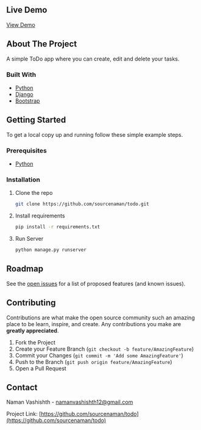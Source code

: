 <!-- LIVE DEMO -->

## Live Demo

[View Demo](https://whispering-savannah-71527.herokuapp.com)

<!-- ABOUT THE PROJECT -->

## About The Project

A simple ToDo app where you can create, edit and delete your tasks.

### Built With

- [Python](https://www.python.org/)
- [Django](https://www.djangoproject.com/)
- [Bootstrap](https://getbootstrap.com/)

<!-- GETTING STARTED -->

## Getting Started

To get a local copy up and running follow these simple example steps.

### Prerequisites

- [Python](https://www.python.org/)

### Installation

1. Clone the repo
   ```sh
   git clone https://github.com/sourcenaman/todo.git
   ```
2. Install requirements
   ```sh
   pip install -r requirements.txt
   ```
3. Run Server
   ```sh
   python manage.py runserver
   ```

<!-- ROADMAP -->

## Roadmap

See the [open issues](https://github.com/sourcenaman/todo) for a list of proposed features (and known issues).

<!-- CONTRIBUTING -->

## Contributing

Contributions are what make the open source community such an amazing place to be learn, inspire, and create. Any contributions you make are **greatly appreciated**.

1. Fork the Project
2. Create your Feature Branch (`git checkout -b feature/AmazingFeature`)
3. Commit your Changes (`git commit -m 'Add some AmazingFeature'`)
4. Push to the Branch (`git push origin feature/AmazingFeature`)
5. Open a Pull Request

<!-- CONTACT -->

## Contact

Naman Vashishth - namanvashishth12@gmail.com

Project Link: [https://github.com/sourcenaman/todo](https://github.com/sourcenaman/todo)
